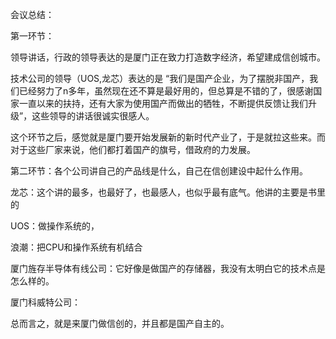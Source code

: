 会议总结：

第一环节：

领导讲话，行政的领导表达的是厦门正在致力打造数字经济，希望建成信创城市。

技术公司的领导（UOS,龙芯）表达的是 “我们是国产企业，为了摆脱非国产，我们已经努力了n多年，虽然现在还不算是最好用的，但总算是不错的了，很感谢国家一直以来的扶持，还有大家为使用国产而做出的牺牲，不断提供反馈让我们升级”，这些领导的讲话很诚实很感人。

这个环节之后，感觉就是厦门要开始发展新的新时代产业了，于是就拉这些来。而对于这些厂家来说，他们都打着国产的旗号，借政府的力发展。



第二环节：各个公司讲自己的产品线是什么，自己在信创建设中起什么作用。

龙芯：这个讲的最多，也最好了，也最感人，也似乎最有底气。他讲的主要是书里的

UOS：做操作系统的，

浪潮：把CPU和操作系统有机结合

厦门旌存半导体有线公司：它好像是做国产的存储器，我没有太明白它的技术点是怎么样的。

厦门科威特公司：

总而言之，就是来厦门做信创的，并且都是国产自主的。